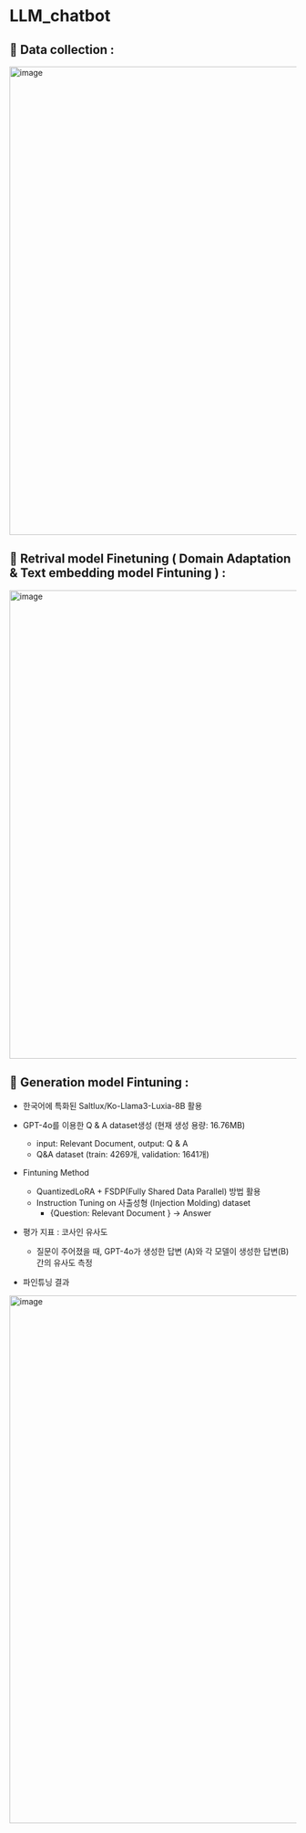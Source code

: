# LLM_chatbot

## 📁 Data collection : 

<img width="821" alt="image" src="https://github.com/nanhungrybin/LLM_chatbot/assets/97181397/4ddab2a2-cf41-43d4-86d7-710a85dc56a4">


## 📁 Retrival model Finetuning ( Domain Adaptation & Text embedding model Fintuning ) : 

<img width="821" alt="image" src="https://github.com/nanhungrybin/LLM_chatbot/assets/97181397/abb16bf1-1d91-4b07-beff-17a1092256d2">


## 📁 Generation model Fintuning :
- 한국어에 특화된 Saltlux/Ko-Llama3-Luxia-8B 활용
- GPT-4o를 이용한 Q & A dataset생성 (현재 생성 용량: 16.76MB) 
   - input: Relevant Document, output: Q & A
   -  Q&A dataset (train: 4269개, validation: 1641개)
     
- Fintuning Method
  - QuantizedLoRA + FSDP(Fully Shared Data Parallel) 방법 활용
  - Instruction Tuning on 사출성형 (Injection Molding) dataset
    - {Question: Relevant Document } -> Answer
      
- 평가 지표 : 코사인 유사도
  - 질문이 주어졌을 때, GPT-4o가 생성한 답변 (A)와 각 모델이 생성한 답변(B) 간의 유사도 측정

- 파인튜닝 결과
<img width="925" alt="image" src="https://github.com/nanhungrybin/LLM_chatbot/assets/97181397/cb1c8557-bac2-4b42-9af0-9cfef61c1f49">

      
